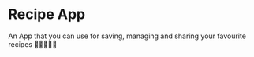 # Recipe App
An App that you can use for saving, managing and sharing your favourite recipes :pizza::shallow_pan_of_food::spaghetti::dumpling::cake: